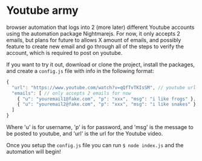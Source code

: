 # Youtube army

browser automation that logs into 2 (more later) different Youtube accounts using the automation package Nightmarejs. For now, it only accepts 2 emails, but plans for future to allows X amount of emails, and possibly feature to create new email and go through all of the steps to verify the account, which is required to post on youtube.

If you want to try it out, download or clone the project, install the packages, and create a `config.js` file with info in the following format:

```javascript
{
  "url": "https://www.youtube.com/watch?v=qQfTvTKIsSM", // youtube url here
  "emails": [ // only accepts 2 emails for now
    { "u": "youremail1@fake.com", "p": "xxx", "msg": "i like frogs" },
    { "u": "youremail2@fake.com", "p": "xxx", "msg": "i like snakes" }
  ]
}
```

Where 'u' is for username, 'p' is for password, and 'msg' is the message to be posted to youtube, and 'url' is the url for the Youtube video.

Once you setup the `config.js` file you can run `$ node index.js` and the automation will begin!
